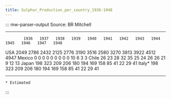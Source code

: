 ```yaml
---
title: Sulphur_Production_per_country_1936-1948
---
```

::: mw-parser-output
Source: BR Mitchell

  --------- ------ ------ ------ ------ ------ ------ ------ ------ ------ ------ ------ ------ ------
            1936   1937   1938   1939   1940   1941   1942   1943   1944   1945   1946   1947   1948
  USA       2049   2786   2432   2125   2776   3190   3516   2580   3270   3813   3922   4512   4947
  Mexico    0      0      0      0      0      0      0      0      0      10     6      3      3
  Chile     26     23     28     32     35     25     24     26     26     21     9      12     13
  Japan     198    323    209    206    180    194    169    158    85     41     22     29     41
  Italy\*   198    323    209    206    180    194    169    158    85     41     22     29     41
  --------- ------ ------ ------ ------ ------ ------ ------ ------ ------ ------ ------ ------ ------

    * Estimated 
:::
